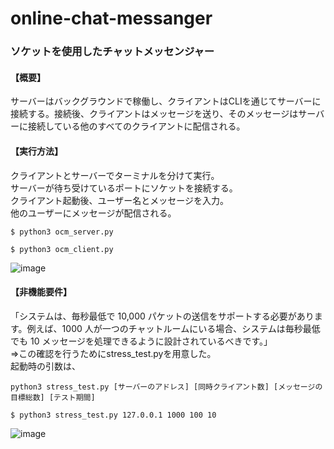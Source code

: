 # online-chat-messanger

### ソケットを使用したチャットメッセンジャー
#### 【概要】
サーバーはバックグラウンドで稼働し、クライアントはCLIを通じてサーバーに接続する。接続後、クライアントはメッセージを送り、そのメッセージはサーバーに接続している他のすべてのクライアントに配信される。

#### 【実行方法】
クライアントとサーバーでターミナルを分けて実行。\
サーバーが待ち受けているポートにソケットを接続する。\
クライアント起動後、ユーザー名とメッセージを入力。\
他のユーザーにメッセージが配信される。
```
$ python3 ocm_server.py
```

```
$ python3 ocm_client.py
```
![image](https://github.com/user-attachments/assets/f7d3158f-363c-496a-b903-965ac575febb)




#### 【非機能要件】
「システムは、毎秒最低で 10,000 パケットの送信をサポートする必要があります。例えば、1000 人が一つのチャットルームにいる場合、システムは毎秒最低でも 10 メッセージを処理できるように設計されているべきです。」\
⇒この確認を行うためにstress_test.pyを用意した。\
起動時の引数は、
```
python3 stress_test.py [サーバーのアドレス] [同時クライアント数] [メッセージの目標総数] [テスト期間]
```
```
$ python3 stress_test.py 127.0.0.1 1000 100 10
```
![image](https://github.com/user-attachments/assets/1ff2597b-b697-4a75-b64a-e102d3995832)
